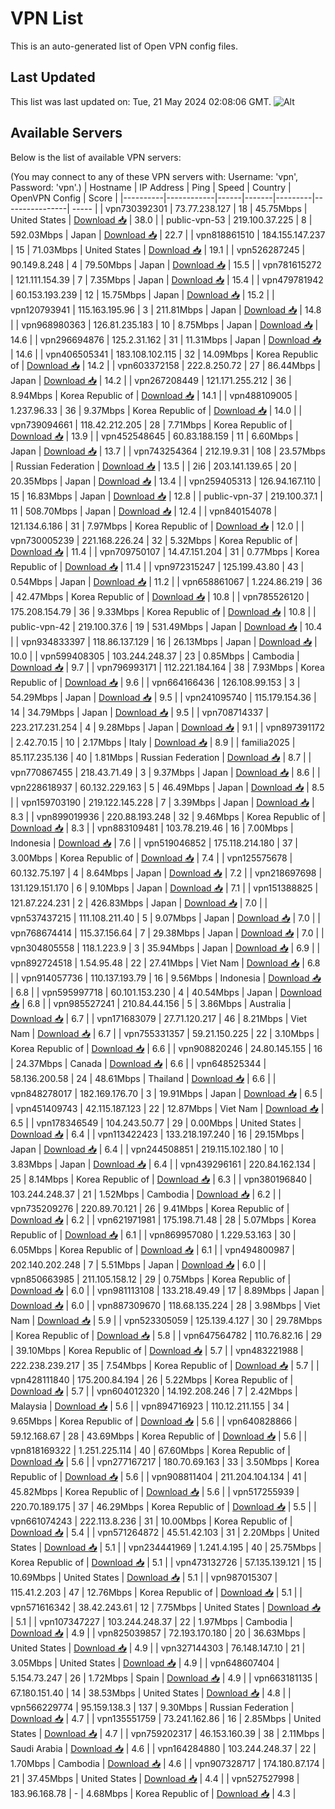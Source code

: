 # VPN List

This is an auto-generated list of Open VPN config files.

## Last Updated

This list was last updated on: Tue, 21 May 2024 02:08:06 GMT.
![Alt](https://repobeats.axiom.co/api/embed/186b98318ef1479477931607c1ad7d823f12451f.svg "Repobeats analytics image")

## Available Servers

Below is the list of available VPN servers:

(You may connect to any of these VPN servers with: Username: 'vpn', Password: 'vpn'.)
| Hostname | IP Address | Ping | Speed | Country | OpenVPN Config | Score |
|----------|------------|------|-------|---------|----------------| ----- |
| vpn730392301 | 73.77.238.127 | 18 | 45.75Mbps | United States | [Download 📥](./configs/server_0_US.ovpn) | 38.0 |
| public-vpn-53 | 219.100.37.225 | 8 | 592.03Mbps | Japan | [Download 📥](./configs/server_1_JP.ovpn) | 22.7 |
| vpn818861510 | 184.155.147.237 | 15 | 71.03Mbps | United States | [Download 📥](./configs/server_2_US.ovpn) | 19.1 |
| vpn526287245 | 90.149.8.248 | 4 | 79.50Mbps | Japan | [Download 📥](./configs/server_3_JP.ovpn) | 15.5 |
| vpn781615272 | 121.111.154.39 | 7 | 7.35Mbps | Japan | [Download 📥](./configs/server_4_JP.ovpn) | 15.4 |
| vpn479781942 | 60.153.193.239 | 12 | 15.75Mbps | Japan | [Download 📥](./configs/server_5_JP.ovpn) | 15.2 |
| vpn120793941 | 115.163.195.96 | 3 | 211.81Mbps | Japan | [Download 📥](./configs/server_6_JP.ovpn) | 14.8 |
| vpn968980363 | 126.81.235.183 | 10 | 8.75Mbps | Japan | [Download 📥](./configs/server_7_JP.ovpn) | 14.6 |
| vpn296694876 | 125.2.31.162 | 31 | 11.31Mbps | Japan | [Download 📥](./configs/server_8_JP.ovpn) | 14.6 |
| vpn406505341 | 183.108.102.115 | 32 | 14.09Mbps | Korea Republic of | [Download 📥](./configs/server_9_KR.ovpn) | 14.2 |
| vpn603372158 | 222.8.250.72 | 27 | 86.44Mbps | Japan | [Download 📥](./configs/server_10_JP.ovpn) | 14.2 |
| vpn267208449 | 121.171.255.212 | 36 | 8.94Mbps | Korea Republic of | [Download 📥](./configs/server_11_KR.ovpn) | 14.1 |
| vpn488109005 | 1.237.96.33 | 36 | 9.37Mbps | Korea Republic of | [Download 📥](./configs/server_12_KR.ovpn) | 14.0 |
| vpn739094661 | 118.42.212.205 | 28 | 7.71Mbps | Korea Republic of | [Download 📥](./configs/server_13_KR.ovpn) | 13.9 |
| vpn452548645 | 60.83.188.159 | 11 | 6.60Mbps | Japan | [Download 📥](./configs/server_14_JP.ovpn) | 13.7 |
| vpn743254364 | 212.19.9.31 | 108 | 23.57Mbps | Russian Federation | [Download 📥](./configs/server_15_RU.ovpn) | 13.5 |
| 2i6 | 203.141.139.65 | 20 | 20.35Mbps | Japan | [Download 📥](./configs/server_16_JP.ovpn) | 13.4 |
| vpn259405313 | 126.94.167.110 | 15 | 16.83Mbps | Japan | [Download 📥](./configs/server_17_JP.ovpn) | 12.8 |
| public-vpn-37 | 219.100.37.1 | 11 | 508.70Mbps | Japan | [Download 📥](./configs/server_18_JP.ovpn) | 12.4 |
| vpn840154078 | 121.134.6.186 | 31 | 7.97Mbps | Korea Republic of | [Download 📥](./configs/server_19_KR.ovpn) | 12.0 |
| vpn730005239 | 221.168.226.24 | 32 | 5.32Mbps | Korea Republic of | [Download 📥](./configs/server_20_KR.ovpn) | 11.4 |
| vpn709750107 | 14.47.151.204 | 31 | 0.77Mbps | Korea Republic of | [Download 📥](./configs/server_21_KR.ovpn) | 11.4 |
| vpn972315247 | 125.199.43.80 | 43 | 0.54Mbps | Japan | [Download 📥](./configs/server_22_JP.ovpn) | 11.2 |
| vpn658861067 | 1.224.86.219 | 36 | 42.47Mbps | Korea Republic of | [Download 📥](./configs/server_23_KR.ovpn) | 10.8 |
| vpn785526120 | 175.208.154.79 | 36 | 9.33Mbps | Korea Republic of | [Download 📥](./configs/server_24_KR.ovpn) | 10.8 |
| public-vpn-42 | 219.100.37.6 | 19 | 531.49Mbps | Japan | [Download 📥](./configs/server_25_JP.ovpn) | 10.4 |
| vpn934833397 | 118.86.137.129 | 16 | 26.13Mbps | Japan | [Download 📥](./configs/server_26_JP.ovpn) | 10.0 |
| vpn599408305 | 103.244.248.37 | 23 | 0.85Mbps | Cambodia | [Download 📥](./configs/server_27_KH.ovpn) | 9.7 |
| vpn796993171 | 112.221.184.164 | 38 | 7.93Mbps | Korea Republic of | [Download 📥](./configs/server_28_KR.ovpn) | 9.6 |
| vpn664166436 | 126.108.99.153 | 3 | 54.29Mbps | Japan | [Download 📥](./configs/server_29_JP.ovpn) | 9.5 |
| vpn241095740 | 115.179.154.36 | 14 | 34.79Mbps | Japan | [Download 📥](./configs/server_30_JP.ovpn) | 9.5 |
| vpn708714337 | 223.217.231.254 | 4 | 9.28Mbps | Japan | [Download 📥](./configs/server_31_JP.ovpn) | 9.1 |
| vpn897391172 | 2.42.70.15 | 10 | 2.17Mbps | Italy | [Download 📥](./configs/server_32_IT.ovpn) | 8.9 |
| familia2025 | 85.117.235.136 | 40 | 1.81Mbps | Russian Federation | [Download 📥](./configs/server_33_RU.ovpn) | 8.7 |
| vpn770867455 | 218.43.71.49 | 3 | 9.37Mbps | Japan | [Download 📥](./configs/server_34_JP.ovpn) | 8.6 |
| vpn228618937 | 60.132.229.163 | 5 | 46.49Mbps | Japan | [Download 📥](./configs/server_35_JP.ovpn) | 8.5 |
| vpn159703190 | 219.122.145.228 | 7 | 3.39Mbps | Japan | [Download 📥](./configs/server_36_JP.ovpn) | 8.3 |
| vpn899019936 | 220.88.193.248 | 32 | 9.46Mbps | Korea Republic of | [Download 📥](./configs/server_37_KR.ovpn) | 8.3 |
| vpn883109481 | 103.78.219.46 | 16 | 7.00Mbps | Indonesia | [Download 📥](./configs/server_38_ID.ovpn) | 7.6 |
| vpn519046852 | 175.118.214.180 | 37 | 3.00Mbps | Korea Republic of | [Download 📥](./configs/server_39_KR.ovpn) | 7.4 |
| vpn125575678 | 60.132.75.197 | 4 | 8.64Mbps | Japan | [Download 📥](./configs/server_40_JP.ovpn) | 7.2 |
| vpn218697698 | 131.129.151.170 | 6 | 9.10Mbps | Japan | [Download 📥](./configs/server_41_JP.ovpn) | 7.1 |
| vpn151388825 | 121.87.224.231 | 2 | 426.83Mbps | Japan | [Download 📥](./configs/server_42_JP.ovpn) | 7.0 |
| vpn537437215 | 111.108.211.40 | 5 | 9.07Mbps | Japan | [Download 📥](./configs/server_43_JP.ovpn) | 7.0 |
| vpn768674414 | 115.37.156.64 | 7 | 29.38Mbps | Japan | [Download 📥](./configs/server_44_JP.ovpn) | 7.0 |
| vpn304805558 | 118.1.223.9 | 3 | 35.94Mbps | Japan | [Download 📥](./configs/server_45_JP.ovpn) | 6.9 |
| vpn892724518 | 1.54.95.48 | 22 | 27.41Mbps | Viet Nam | [Download 📥](./configs/server_46_VN.ovpn) | 6.8 |
| vpn914057736 | 110.137.193.79 | 16 | 9.56Mbps | Indonesia | [Download 📥](./configs/server_47_ID.ovpn) | 6.8 |
| vpn595997718 | 60.101.153.230 | 4 | 40.54Mbps | Japan | [Download 📥](./configs/server_48_JP.ovpn) | 6.8 |
| vpn985527241 | 210.84.44.156 | 5 | 3.86Mbps | Australia | [Download 📥](./configs/server_49_AU.ovpn) | 6.7 |
| vpn171683079 | 27.71.120.217 | 46 | 8.21Mbps | Viet Nam | [Download 📥](./configs/server_50_VN.ovpn) | 6.7 |
| vpn755331357 | 59.21.150.225 | 22 | 3.10Mbps | Korea Republic of | [Download 📥](./configs/server_51_KR.ovpn) | 6.6 |
| vpn908820246 | 24.80.145.155 | 16 | 24.37Mbps | Canada | [Download 📥](./configs/server_52_CA.ovpn) | 6.6 |
| vpn648525344 | 58.136.200.58 | 24 | 48.61Mbps | Thailand | [Download 📥](./configs/server_53_TH.ovpn) | 6.6 |
| vpn848278017 | 182.169.176.70 | 3 | 19.91Mbps | Japan | [Download 📥](./configs/server_54_JP.ovpn) | 6.5 |
| vpn451409743 | 42.115.187.123 | 22 | 12.87Mbps | Viet Nam | [Download 📥](./configs/server_55_VN.ovpn) | 6.5 |
| vpn178346549 | 104.243.50.77 | 29 | 0.00Mbps | United States | [Download 📥](./configs/server_56_US.ovpn) | 6.4 |
| vpn113422423 | 133.218.197.240 | 16 | 29.15Mbps | Japan | [Download 📥](./configs/server_57_JP.ovpn) | 6.4 |
| vpn244508851 | 219.115.102.180 | 10 | 3.83Mbps | Japan | [Download 📥](./configs/server_58_JP.ovpn) | 6.4 |
| vpn439296161 | 220.84.162.134 | 25 | 8.14Mbps | Korea Republic of | [Download 📥](./configs/server_59_KR.ovpn) | 6.3 |
| vpn380196840 | 103.244.248.37 | 21 | 1.52Mbps | Cambodia | [Download 📥](./configs/server_60_KH.ovpn) | 6.2 |
| vpn735209276 | 220.89.70.121 | 26 | 9.41Mbps | Korea Republic of | [Download 📥](./configs/server_61_KR.ovpn) | 6.2 |
| vpn621971981 | 175.198.71.48 | 28 | 5.07Mbps | Korea Republic of | [Download 📥](./configs/server_62_KR.ovpn) | 6.1 |
| vpn869957080 | 1.229.53.163 | 30 | 6.05Mbps | Korea Republic of | [Download 📥](./configs/server_63_KR.ovpn) | 6.1 |
| vpn494800987 | 202.140.202.248 | 7 | 5.51Mbps | Japan | [Download 📥](./configs/server_64_JP.ovpn) | 6.0 |
| vpn850663985 | 211.105.158.12 | 29 | 0.75Mbps | Korea Republic of | [Download 📥](./configs/server_65_KR.ovpn) | 6.0 |
| vpn981113108 | 133.218.49.49 | 17 | 8.89Mbps | Japan | [Download 📥](./configs/server_66_JP.ovpn) | 6.0 |
| vpn887309670 | 118.68.135.224 | 28 | 3.98Mbps | Viet Nam | [Download 📥](./configs/server_67_VN.ovpn) | 5.9 |
| vpn523305059 | 125.139.4.127 | 30 | 29.78Mbps | Korea Republic of | [Download 📥](./configs/server_68_KR.ovpn) | 5.8 |
| vpn647564782 | 110.76.82.16 | 29 | 39.10Mbps | Korea Republic of | [Download 📥](./configs/server_69_KR.ovpn) | 5.7 |
| vpn483221988 | 222.238.239.217 | 35 | 7.54Mbps | Korea Republic of | [Download 📥](./configs/server_70_KR.ovpn) | 5.7 |
| vpn428111840 | 175.200.84.194 | 26 | 5.22Mbps | Korea Republic of | [Download 📥](./configs/server_71_KR.ovpn) | 5.7 |
| vpn604012320 | 14.192.208.246 | 7 | 2.42Mbps | Malaysia | [Download 📥](./configs/server_72_MY.ovpn) | 5.6 |
| vpn894716923 | 110.12.211.155 | 34 | 9.65Mbps | Korea Republic of | [Download 📥](./configs/server_73_KR.ovpn) | 5.6 |
| vpn640828866 | 59.12.168.67 | 28 | 43.69Mbps | Korea Republic of | [Download 📥](./configs/server_74_KR.ovpn) | 5.6 |
| vpn818169322 | 1.251.225.114 | 40 | 67.60Mbps | Korea Republic of | [Download 📥](./configs/server_75_KR.ovpn) | 5.6 |
| vpn277167217 | 180.70.69.163 | 33 | 3.50Mbps | Korea Republic of | [Download 📥](./configs/server_76_KR.ovpn) | 5.6 |
| vpn908811404 | 211.204.104.134 | 41 | 45.82Mbps | Korea Republic of | [Download 📥](./configs/server_77_KR.ovpn) | 5.6 |
| vpn517255939 | 220.70.189.175 | 37 | 46.29Mbps | Korea Republic of | [Download 📥](./configs/server_78_KR.ovpn) | 5.5 |
| vpn661074243 | 222.113.8.236 | 31 | 10.00Mbps | Korea Republic of | [Download 📥](./configs/server_79_KR.ovpn) | 5.4 |
| vpn571264872 | 45.51.42.103 | 31 | 2.20Mbps | United States | [Download 📥](./configs/server_80_US.ovpn) | 5.1 |
| vpn234441969 | 1.241.4.195 | 40 | 25.75Mbps | Korea Republic of | [Download 📥](./configs/server_81_KR.ovpn) | 5.1 |
| vpn473132726 | 57.135.139.121 | 15 | 10.69Mbps | United States | [Download 📥](./configs/server_82_US.ovpn) | 5.1 |
| vpn987015307 | 115.41.2.203 | 47 | 12.76Mbps | Korea Republic of | [Download 📥](./configs/server_83_KR.ovpn) | 5.1 |
| vpn571616342 | 38.42.243.61 | 12 | 7.75Mbps | United States | [Download 📥](./configs/server_84_US.ovpn) | 5.1 |
| vpn107347227 | 103.244.248.37 | 22 | 1.97Mbps | Cambodia | [Download 📥](./configs/server_85_KH.ovpn) | 4.9 |
| vpn825039857 | 72.193.170.180 | 20 | 36.63Mbps | United States | [Download 📥](./configs/server_86_US.ovpn) | 4.9 |
| vpn327144303 | 76.148.147.10 | 21 | 3.05Mbps | United States | [Download 📥](./configs/server_87_US.ovpn) | 4.9 |
| vpn648607404 | 5.154.73.247 | 26 | 1.72Mbps | Spain | [Download 📥](./configs/server_88_ES.ovpn) | 4.9 |
| vpn663181135 | 67.180.151.40 | 14 | 38.53Mbps | United States | [Download 📥](./configs/server_89_US.ovpn) | 4.8 |
| vpn566229774 | 95.159.138.3 | 137 | 9.30Mbps | Russian Federation | [Download 📥](./configs/server_90_RU.ovpn) | 4.7 |
| vpn135551759 | 73.241.162.86 | 16 | 2.85Mbps | United States | [Download 📥](./configs/server_91_US.ovpn) | 4.7 |
| vpn759202317 | 46.153.160.39 | 38 | 2.11Mbps | Saudi Arabia | [Download 📥](./configs/server_92_SA.ovpn) | 4.6 |
| vpn164284880 | 103.244.248.37 | 22 | 1.70Mbps | Cambodia | [Download 📥](./configs/server_93_KH.ovpn) | 4.6 |
| vpn907328717 | 174.180.87.174 | 21 | 37.45Mbps | United States | [Download 📥](./configs/server_94_US.ovpn) | 4.4 |
| vpn527527998 | 183.96.168.78 | - | 4.68Mbps | Korea Republic of | [Download 📥](./configs/server_95_KR.ovpn) | 4.3 |
